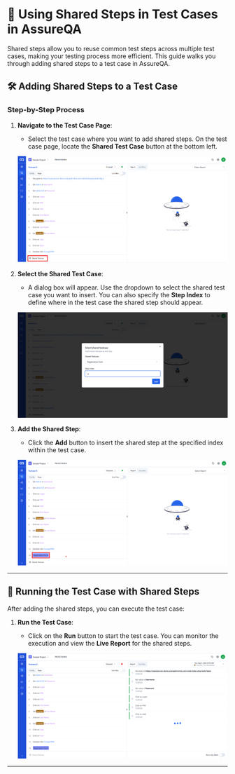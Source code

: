 # 🔗 Using Shared Steps in Test Cases in AssureQA

Shared steps allow you to reuse common test steps across multiple test cases, making your testing process more efficient. This guide walks you through adding shared steps to a test case in AssureQA.

## 🛠️ Adding Shared Steps to a Test Case

### Step-by-Step Process

1. **Navigate to the Test Case Page**:
   - Select the test case where you want to add shared steps. On the test case page, locate the **Shared Test Case** button at the bottom left.

   ![Click Shared Testcase](./SharedImages/1.Click%20on%20shared%20testcase.png)

2. **Select the Shared Test Case**:
   - A dialog box will appear. Use the dropdown to select the shared test case you want to insert. You can also specify the **Step Index** to define where in the test case the shared step should appear.

   ![Select Shared Testcase](./SharedImages/2.Select%20shared%20and%20step%20index.png)

3. **Add the Shared Step**:
   - Click the **Add** button to insert the shared step at the specified index within the test case.

   ![Shared Step Added](./SharedImages/3.Shared%20displayed%20in%20the%20given%20step.png)

---

## 🔄 Running the Test Case with Shared Steps

After adding the shared steps, you can execute the test case:

1. **Run the Test Case**:
   - Click on the **Run** button to start the test case. You can monitor the execution and view the **Live Report** for the shared steps.

   ![Live Report Displayed](./SharedImages/3.Live%20report%20is%20displayed.png)

---


